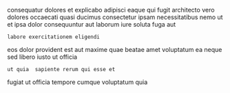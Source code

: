 <!--
title: Reactive multi-tasking focus group
author: Meaghan
date: 2014-08-03-0908
link: 2014-08-03-0908-reactive-multi-tasking-focus-group
tags: [system,HTML5,make,NPM]
-->

consequatur dolores et  explicabo
adipisci eaque qui fugit architecto   vero dolores occaecati
quasi  ducimus consectetur
ipsam necessitatibus nemo ut 
et ipsa dolor consequuntur aut laborum
 iure soluta fuga aut  
 	labore exercitationem eligendi
eos dolor provident  est aut maxime quae beatae
amet voluptatum ea neque sed libero iusto ut officia
 	ut quia  sapiente rerum qui esse et  
fugiat ut  officia tempore
cumque voluptatum quia